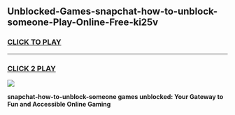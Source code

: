 
## Unblocked-Games-snapchat-how-to-unblock-someone-Play-Online-Free-ki25v
<h3>
<a href="https://premium76.site?title=snapchat-how-to-unblock-someone&ref=26A">CLICK TO PLAY</a></h3>
<hr>

<h3>
<a href="https://premium76.site?title=snapchat-how-to-unblock-someone&ref=26A">CLICK 2 PLAY</a>
  
</h3>

<a href="https://premium76.site?title=snapchat-how-to-unblock-someone&ref=26A"><img src="https://clearcache.store/games.png"></a>


**snapchat-how-to-unblock-someone games unblocked: Your Gateway to Fun and Accessible Online Gaming**
